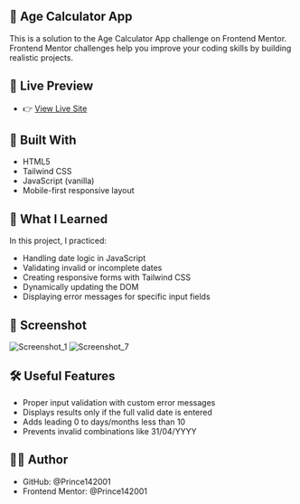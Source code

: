 ## 🌟 Age Calculator App
This is a solution to the Age Calculator App challenge on Frontend Mentor. Frontend Mentor challenges help you improve your coding skills by building realistic projects.

## 🔗 Live Preview
- 👉 [View Live Site](https://prince142001.github.io/Age-Calculator-by-FrontendMentor/)

## 🚀 Built With
- HTML5
- Tailwind CSS
- JavaScript (vanilla)
- Mobile-first responsive layout


## 🧠 What I Learned
In this project, I practiced:

- Handling date logic in JavaScript
- Validating invalid or incomplete dates
- Creating responsive forms with Tailwind CSS
- Dynamically updating the DOM
- Displaying error messages for specific input fields


## 📸 Screenshot
![Screenshot_1](https://github.com/user-attachments/assets/a5745f60-8eea-481a-b4e9-b02996bb02a9)
![Screenshot_7](https://github.com/user-attachments/assets/111e2157-951a-4e97-b4e8-03f40f375d32)


## 🛠️ Useful Features
- Proper input validation with custom error messages
- Displays results only if the full valid date is entered
- Adds leading 0 to days/months less than 10
- Prevents invalid combinations like 31/04/YYYY

## 🧑‍💻 Author

- GitHub: @Prince142001
- Frontend Mentor: @Prince142001
